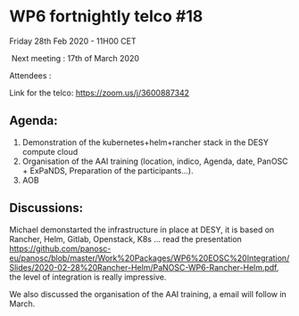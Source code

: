 #  WP6 fortnightly telco #18

Friday 28th Feb 2020 - 11H00 CET

​	Next meeting : 17th of March 2020

Attendees :  

Link for the telco: https://zoom.us/j/3600887342


## Agenda:

1. Demonstration of the kubernetes+helm+rancher stack in the DESY compute cloud
2. Organisation of the AAI training (location, indico, Agenda, date, PanOSC + ExPaNDS, Preparation of the participants...).
3. AOB

## Discussions:

Michael demonstarted the infrastructure in place at DESY, it is based on Rancher, Helm, Gitlab, Openstack, K8s ... read the presentation https://github.com/panosc-eu/panosc/blob/master/Work%20Packages/WP6%20EOSC%20Integration/Slides/2020-02-28%20Rancher-Helm/PaNOSC-WP6-Rancher-Helm.pdf, the level of integration is really impressive.

We also discussed the organisation of the AAI training, a email will follow in March.